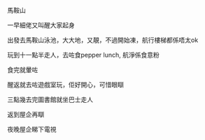 馬鞍山

一早細佬又叫醒大家起身

出發去馬鞍山泳池，大大地，又靚，不過開始凍，航行樓梯都係唔太ok

玩到十一點半走人，去咗食pepper lunch, 航淨係食意粉

食完就暈咗

醒返就去咗遊戲室玩，佢好開心，可惜眼瞓

三點幾去完圖書館就坐巴士走人

返到屋企再瞓

夜晚屋企睇下電視
